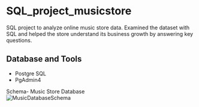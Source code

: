 # SQL_project_musicstore
SQL project to analyze online music store data.
Examined the dataset with SQL and helped the store understand its business growth by answering key questions.


## Database and Tools
* Postgre SQL
* PgAdmin4

Schema- Music Store Database  
![MusicDatabaseSchema](https://user-images.githubusercontent.com/112153548/213707717-bfc9f479-52d9-407b-99e1-e94db7ae10a3.png)
